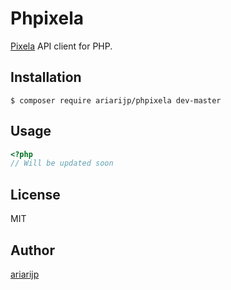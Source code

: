 # Phpixela

[Pixela](https://pixe.la/) API client for PHP.

## Installation

```
$ composer require ariarijp/phpixela dev-master
```

## Usage

```php
<?php
// Will be updated soon
```

## License

MIT

## Author

[ariarijp](https://github.com/ariarijp)

